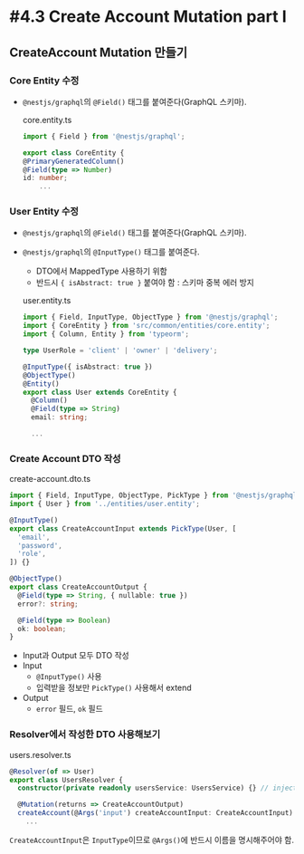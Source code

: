 # #4.3 Create Account Mutation part I

## CreateAccount Mutation 만들기

### Core Entity 수정

- `@nestjs/graphql`의 `@Field()` 태그를 붙여준다(GraphQL 스키마).

  core.entity.ts

  ```ts
  import { Field } from '@nestjs/graphql';

  export class CoreEntity {
  @PrimaryGeneratedColumn()
  @Field(type => Number)
  id: number;
      ...
  ```

### User Entity 수정

- `@nestjs/graphql`의 `@Field()` 태그를 붙여준다(GraphQL 스키마).
- `@nestjs/graphql`의 `@InputType()` 태그를 붙여준다.

  - DTO에서 MappedType 사용하기 위함
  - 반드시 `{ isAbstract: true }` 붙여야 함 : 스키마 중복 에러 방지

  user.entity.ts

  ```ts
  import { Field, InputType, ObjectType } from '@nestjs/graphql';
  import { CoreEntity } from 'src/common/entities/core.entity';
  import { Column, Entity } from 'typeorm';

  type UserRole = 'client' | 'owner' | 'delivery';

  @InputType({ isAbstract: true })
  @ObjectType()
  @Entity()
  export class User extends CoreEntity {
    @Column()
    @Field(type => String)
    email: string;

    ...
  ```

### Create Account DTO 작성

create-account.dto.ts

```ts
import { Field, InputType, ObjectType, PickType } from '@nestjs/graphql';
import { User } from '../entities/user.entity';

@InputType()
export class CreateAccountInput extends PickType(User, [
  'email',
  'password',
  'role',
]) {}

@ObjectType()
export class CreateAccountOutput {
  @Field(type => String, { nullable: true })
  error?: string;

  @Field(type => Boolean)
  ok: boolean;
}
```

- Input과 Output 모두 DTO 작성
- Input
  - `@InputType()` 사용
  - 입력받을 정보만 `PickType()` 사용해서 extend
- Output
  - `error` 필드, `ok` 필드

### Resolver에서 작성한 DTO 사용해보기

users.resolver.ts

```ts
@Resolver(of => User)
export class UsersResolver {
  constructor(private readonly usersService: UsersService) {} // inject UsersService

  @Mutation(returns => CreateAccountOutput)
  createAccount(@Args('input') createAccountInput: CreateAccountInput) {}
    ...
```

`CreateAccountInput`은 `InputType`이므로 `@Args()`에 반드시 이름을 명시해주어야 함.
